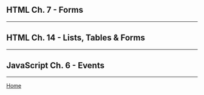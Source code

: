 ## HTML Ch. 7 - Forms



---

## HTML Ch. 14 - Lists, Tables & Forms



---

## JavaScript Ch. 6 - Events



---
[Home](https://jchinzi.github.io/reading-notes/)